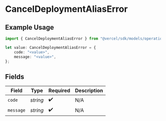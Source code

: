 # CancelDeploymentAliasError

## Example Usage

```typescript
import { CancelDeploymentAliasError } from "@vercel/sdk/models/operations";

let value: CancelDeploymentAliasError = {
    code: "<value>",
    message: "<value>",
};
```

## Fields

| Field              | Type               | Required           | Description        |
| ------------------ | ------------------ | ------------------ | ------------------ |
| `code`             | *string*           | :heavy_check_mark: | N/A                |
| `message`          | *string*           | :heavy_check_mark: | N/A                |
